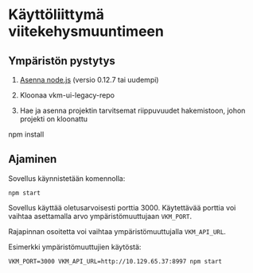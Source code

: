 ﻿# Käyttöliittymä viitekehysmuuntimeen

## Ympäristön pystytys

1. [Asenna node.js](https://nodejs.org/) (versio 0.12.7 tai uudempi)

2. Kloonaa vkm-ui-legacy-repo

3. Hae ja asenna projektin tarvitsemat riippuvuudet hakemistoon, johon projekti on kloonattu

  npm install

## Ajaminen

Sovellus käynnistetään komennolla:

  ```
  npm start
  ```

Sovellus käyttää oletusarvoisesti porttia 3000. Käytettävää porttia voi vaihtaa asettamalla arvo ympäristömuuttujaan `VKM_PORT`.

Rajapinnan osoitetta voi vaihtaa ympäristömuuttujalla `VKM_API_URL`.

Esimerkki ympäristömuuttujien käytöstä:

  ```
  VKM_PORT=3000 VKM_API_URL=http://10.129.65.37:8997 npm start
  ```
